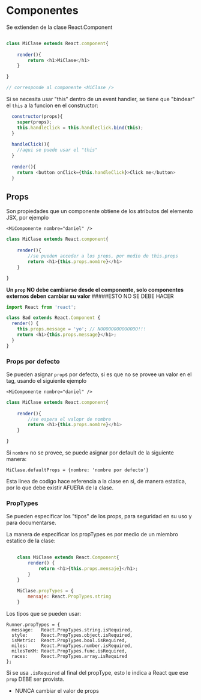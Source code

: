 # Componentes

Se extienden de la clase React.Component

```javascript

class MiClase extends React.component{
	
	render(){
		return <h1>MiClase</h1>
	}

}

// corresponde al componente <MiClase />

```

Si se necesita usar "this" dentro de un event handler, se tiene que "bindear" el `this` a la funcion en el constructor:

```javascript
  constructor(props){
    super(props);
    this.handleClick = this.handleClick.bind(this);
  }
  
  handleClick(){
	//aqui se puede usar el "this"
  }
  
  render(){
  	return <button onClick={this.handleClick}>Click me</button>
  }
```

## Props
Son propiedades que un componente obtiene de los atributos del elemento JSX, por ejemplo

`<MiComponente nombre="daniel" />`

```javascript
class MiClase extends React.component{
	
	render(){
		//se pueden acceder a los props, por medio de this.props
		return <h1>{this.props.nombre}</h1>
	}

}

```
**Un `prop` NO debe cambiarse desde el componente, solo componentes externos deben cambiar su valor** 
#####ESTO NO SE DEBE HACER
```javascript
import React from 'react';

class Bad extends React.Component {
  render() {
    this.props.message = 'yo'; // NOOOOOOOOOOOOOO!!!
    return <h1>{this.props.message}</h1>;
  }
}
```

### Props por defecto

Se pueden asignar `prop`s por defecto, si es que no se provee un valor en el tag, usando el siguiente ejemplo

`<MiComponente nombre="daniel" />`

```javascript
class MiClase extends React.component{
	
	render(){
		//se espera el valopr de nombre
		return <h1>{this.props.nombre}</h1>
	}

}

```

Si `nombre` no se provee, se puede asignar por default de la siguiente manera:

`MiClase.defaultProps = {nombre: 'nombre por defecto'}`

Esta linea de codigo hace referencia a la clase en si, de manera estatica, por lo que debe existir AFUERA de la clase.

### PropTypes

Se pueden especificar los "tipos" de los props, para seguridad en su uso y para documentarse.

La manera de especificar los propTypes es por medio de un miembro estatico de la clase:

```javascript
	
	class MiClase extends React.Component{
		render() {
			return <h1>{this.props.mensaje}</h1>;
		}
	}
	
	MiClase.propTypes = {
		mensaje: React.PropTypes.string
	}

```

Los tipos que se pueden usar:

```javacript
Runner.propTypes = {
  message:   React.PropTypes.string.isRequired,
  style:     React.PropTypes.object.isRequired,
  isMetric:  React.PropTypes.bool.isRequired,
  miles:     React.PropTypes.number.isRequired,
  milesToKM: React.PropTypes.func.isRequired,
  races:     React.PropTypes.array.isRequired
};
```
Si se usa `.isRequired` al final del propType, esto le indica a React que ese `prop` DEBE ser provista.

- NUNCA cambiar el valor de props